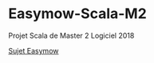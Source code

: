# Easymow-Scala-M2
Projet Scala de Master 2 Logiciel 2018

[Sujet Easymow](https://github.com/upem-scala-2018/course3-typeclasses/blob/master/projet-easymow.pdf)
